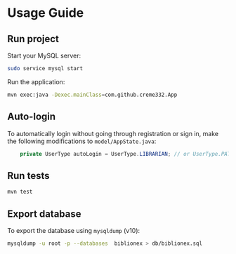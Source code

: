 # Usage Guide

## Run project

Start your MySQL server:

```bash
sudo service mysql start
```

Run the application:

```bash
mvn exec:java -Dexec.mainClass=com.github.creme332.App
```

## Auto-login

To automatically login without going through registration or sign in, make the following modifications to `model/AppState.java`:

```java
    private UserType autoLogin = UserType.LIBRARIAN; // or UserType.PATRON to login as patron
```

## Run tests

```bash
mvn test
```

## Export database

To export the database using `mysqldump` (v10):

```bash
mysqldump -u root -p --databases  biblionex > db/biblionex.sql
```